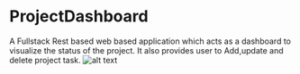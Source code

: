 # ProjectDashboard
A Fullstack Rest based web based application which acts as a dashboard to visualize the status of the project.
It also provides user to Add,update and delete project task.
![alt text](http://url/to/img.png)

